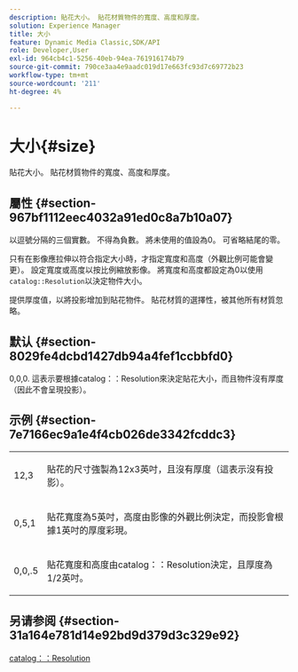 ```yaml
---
description: 貼花大小。 貼花材質物件的寬度、高度和厚度。
solution: Experience Manager
title: 大小
feature: Dynamic Media Classic,SDK/API
role: Developer,User
exl-id: 964cb4c1-5256-40eb-94ea-761916174b79
source-git-commit: 790ce3aa4e9aadc019d17e663fc93d7c69772b23
workflow-type: tm+mt
source-wordcount: '211'
ht-degree: 4%

---
```


# 大小{#size}

貼花大小。 貼花材質物件的寬度、高度和厚度。

## 屬性 {#section-967bf1112eec4032a91ed0c8a7b10a07}

以逗號分隔的三個實數。 不得為負數。 將未使用的值設為0。 可省略結尾的零。

只有在影像應拉伸以符合指定大小時，才指定寬度和高度（外觀比例可能會變更）。 設定寬度或高度以按比例縮放影像。 將寬度和高度都設定為0以使用 `catalog::Resolution`以決定物件大小。

提供厚度值，以將投影增加到貼花物件。 貼花材質的選擇性，被其他所有材質忽略。

## 默认 {#section-8029fe4dcbd1427db94a4fef1ccbbfd0}

0,0,0. 這表示要根據catalog：：Resolution來決定貼花大小，而且物件沒有厚度（因此不會呈現投影）。

## 示例 {#section-7e7166ec9a1e4f4cb026de3342fcddc3}

<table id="simpletable_E3503BD975F342C58DDB4C2B56BF0CEE"> 
 <tr class="strow"> 
  <td class="stentry"> <p>12,3 </p></td> 
  <td class="stentry"> <p>貼花的尺寸強製為12x3英吋，且沒有厚度（這表示沒有投影）。 </p></td> 
 </tr> 
 <tr class="strow"> 
  <td class="stentry"> <p>0,5,1 </p></td> 
  <td class="stentry"> <p>貼花寬度為5英吋，高度由影像的外觀比例決定，而投影會根據1英吋的厚度彩現。 </p></td> 
 </tr> 
 <tr class="strow"> 
  <td class="stentry"> <p>0,0,.5 </p></td> 
  <td class="stentry"> <p>貼花寬度和高度由catalog：：Resolution決定，且厚度為1/2英吋。 </p></td> 
 </tr> 
</table>

## 另请参阅 {#section-31a164e781d14e92bd9d379d3c329e92}

[catalog：：Resolution](../../../../../ir-api/material-cat/image-rendering-api-ref/c-ir-material-catalog/c-ir-attributes-reference/r-ir-resolution.md#reference-09fe14e6bfbf4db6b7f4369fffecc806)
